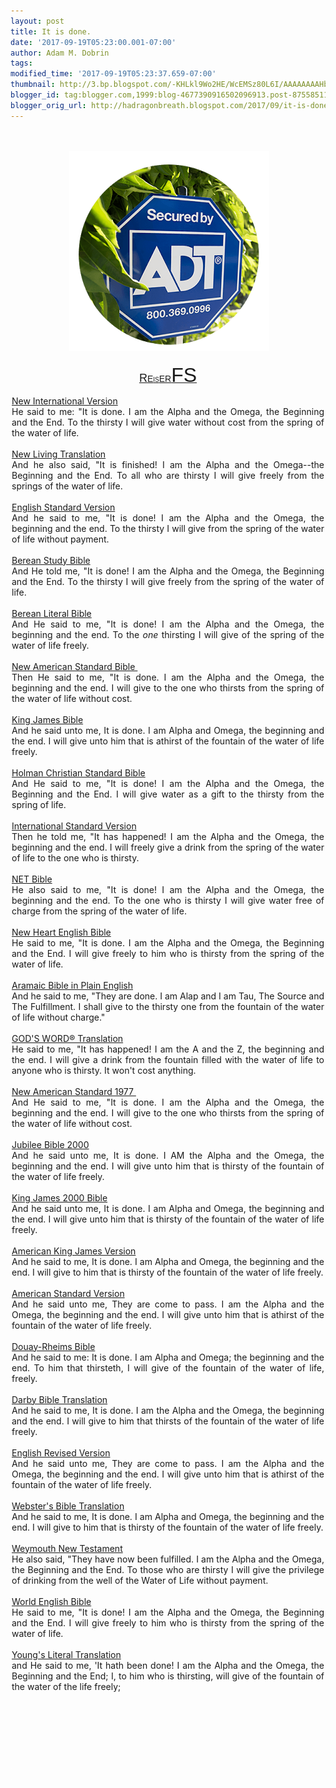 ```yaml
---
layout: post
title: It is done.
date: '2017-09-19T05:23:00.001-07:00'
author: Adam M. Dobrin
tags: 
modified_time: '2017-09-19T05:23:37.659-07:00'
thumbnail: http://3.bp.blogspot.com/-KHLkl9Wo2HE/WcEMSz80L6I/AAAAAAAAHbw/HbenCUIzd-gaFmGJxMMjRI1cbY7A9crLQCK4BGAYYCw/s72-c/image-717661.png
blogger_id: tag:blogger.com,1999:blog-4677390916502096913.post-8755851190231048000
blogger_orig_url: http://hadragonbreath.blogspot.com/2017/09/it-is-done.html
---
```


<div dir="ltr"><div class="gmail_quote"><div dir="ltr"><div class="gmail_quote"><br><br><div dir="ltr"><div style="text-align:center"><a href="http://bit.ly/2xcC4jk" target="_blank"><a href="http://3.bp.blogspot.com/-KHLkl9Wo2HE/WcEMSz80L6I/AAAAAAAAHbw/HbenCUIzd-gaFmGJxMMjRI1cbY7A9crLQCK4BGAYYCw/s1600/image-717661.png"><img src="http://3.bp.blogspot.com/-KHLkl9Wo2HE/WcEMSz80L6I/AAAAAAAAHbw/HbenCUIzd-gaFmGJxMMjRI1cbY7A9crLQCK4BGAYYCw/s320/image-717661.png"  border="0" alt="" id="BLOGGER_PHOTO_ID_6467464057203208098" /></a></a> <a href="http://bit.ly/2uKEliL" target="_blank"><a href="http://3.bp.blogspot.com/-Yfndt5N13E4/WcEMTvuJU5I/AAAAAAAAHb4/Qnbyu1eeiBoE5xpPP62qJgK3LROtRpL7ACK4BGAYYCw/s1600/image-720549.png"><img src="../../3.bp.blogspot.com/-Yfndt5N13E4/WcEMTvuJU5I/AAAAAAAAHb4/Qnbyu1eeiBoE5xpPP62qJgK3LROtRpL7ACK4BGAYYCw/s320/image-720549.png"  border="0" alt="" id="BLOGGER_PHOTO_ID_6467464073247806354" /></a></a></div><div style="text-align:center"><br></div><div style="text-align:center"><font face="arial black, sans-serif"><a href="https://en.wikipedia.org/wiki/ReiserFS" target="_blank"><font size="4">R</font>E<font size="1">IS</font>ER<font size="6">FS</font></a></font></div><div style="text-align:center">  <center>  <div style="width:500px;text-align:justify">  <p><span class="m_-8038022322907442197gmail-m_698065376263294142gmail-versiontext"><a href="http://biblehub.com/niv/revelation/21.htm" target="_blank">New International Version</a></span><br>He said to me: &quot;It is done. I am the Alpha and the Omega, the Beginning and the End. To the thirsty I will give water without cost from the spring of the water of life.<span class="m_-8038022322907442197gmail-m_698065376263294142gmail-p"><br><br></span><span class="m_-8038022322907442197gmail-m_698065376263294142gmail-versiontext"><a href="http://biblehub.com/nlt/revelation/21.htm" target="_blank">New Living Translation</a></span><br>And he also said, &quot;It is finished! I am the Alpha and the Omega--the Beginning and the End. To all who are thirsty I will give freely from the springs of the water of life.<span class="m_-8038022322907442197gmail-m_698065376263294142gmail-p"><br><br></span><span class="m_-8038022322907442197gmail-m_698065376263294142gmail-versiontext"><a href="http://biblehub.com/esv/revelation/21.htm" target="_blank">English Standard Version</a></span><br>And he said to me, "It is done! I am the Alpha and the Omega, the beginning and the end. To the thirsty I will give from the spring of the water of life without payment.<span class="m_-8038022322907442197gmail-m_698065376263294142gmail-p"><br><br></span><span class="m_-8038022322907442197gmail-m_698065376263294142gmail-versiontext"><a href="http://biblehub.com/bsb/revelation/21.htm" target="_blank">Berean Study Bible</a></span><br>And He told me, &quot;It is done! I am the Alpha and the Omega, the Beginning and the End. To the thirsty I will give freely from the spring of the water of life.<span class="m_-8038022322907442197gmail-m_698065376263294142gmail-p"><br><br></span><span class="m_-8038022322907442197gmail-m_698065376263294142gmail-versiontext"><a href="http://biblehub.com/blb/revelation/21.htm" target="_blank">Berean Literal Bible</a></span><br>And He said to me, &quot;It is done! I am the Alpha and the Omega, the beginning and the end. To the <em>one</em> thirsting I will give of the spring of the water of life freely.<span class="m_-8038022322907442197gmail-m_698065376263294142gmail-p"><br><br></span><span class="m_-8038022322907442197gmail-m_698065376263294142gmail-versiontext"><a href="http://biblehub.com/nasb/revelation/21.htm" target="_blank">New American Standard Bible </a></span><br>Then He said to me, &quot;It is done. I am the Alpha and the Omega, the beginning and the end. I will give to the one who thirsts from the spring of the water of life without cost.<span class="m_-8038022322907442197gmail-m_698065376263294142gmail-p"><br><br></span><span class="m_-8038022322907442197gmail-m_698065376263294142gmail-versiontext"><a href="http://biblehub.com/kjv/revelation/21.htm" target="_blank">King James Bible</a></span><br>And he said unto me, It is done. I am Alpha and Omega, the beginning and the end. I will give unto him that is athirst of the fountain of the water of life freely.<span class="m_-8038022322907442197gmail-m_698065376263294142gmail-p"><br><br></span><span class="m_-8038022322907442197gmail-m_698065376263294142gmail-versiontext"><a href="http://biblehub.com/hcsb/revelation/21.htm" target="_blank">Holman Christian Standard Bible</a></span><br>And He said to me, &quot;It is done! I am the Alpha and the Omega, the Beginning and the End. I will give water as a gift to the thirsty from the spring of life.<span class="m_-8038022322907442197gmail-m_698065376263294142gmail-p"><br><br></span><span class="m_-8038022322907442197gmail-m_698065376263294142gmail-versiontext"><a href="http://biblehub.com/isv/revelation/21.htm" target="_blank">International Standard Version</a></span><br>Then he told me, &quot;It has happened! I am the Alpha and the Omega, the beginning and the end. I will freely give a drink from the spring of the water of life to the one who is thirsty. <span class="m_-8038022322907442197gmail-m_698065376263294142gmail-p"><br><br></span><span class="m_-8038022322907442197gmail-m_698065376263294142gmail-versiontext"><a href="http://biblehub.com/net/revelation/21.htm" target="_blank">NET Bible</a></span><br>He also said to me, &quot;It is done! I am the Alpha and the Omega, the beginning and the end. To the one who is thirsty I will give water free of charge from the spring of the water of life.<span class="m_-8038022322907442197gmail-m_698065376263294142gmail-p"><br><br></span><span class="m_-8038022322907442197gmail-m_698065376263294142gmail-versiontext"><a href="http://biblehub.com/nheb/revelation/21.htm" target="_blank">New Heart English Bible</a></span><br>He said to me, &quot;It is done. I am the Alpha and the Omega, the Beginning and the End. I will give freely to him who is thirsty from the spring of the water of life.<span class="m_-8038022322907442197gmail-m_698065376263294142gmail-p"><br><br></span><span class="m_-8038022322907442197gmail-m_698065376263294142gmail-versiontext"><a href="http://biblehub.com/aramaic-plain-english/revelation/21.htm" target="_blank">Aramaic Bible in Plain English</a></span><br>And he said to me, "They are done. I am Alap and I am Tau, The Source and The Fulfillment. I shall give to the thirsty one from the fountain of the water of life without charge."<span class="m_-8038022322907442197gmail-m_698065376263294142gmail-p"><br><br></span><span class="m_-8038022322907442197gmail-m_698065376263294142gmail-versiontext"><a href="http://biblehub.com/gwt/revelation/21.htm" target="_blank">GOD&#39;S WORD® Translation</a></span><br>He said to me, &quot;It has happened! I am the A and the Z, the beginning and the end. I will give a drink from the fountain filled with the water of life to anyone who is thirsty. It won&#39;t cost anything. <span class="m_-8038022322907442197gmail-m_698065376263294142gmail-p"><br><br></span><span class="m_-8038022322907442197gmail-m_698065376263294142gmail-versiontext"><a href="http://biblehub.com/nasb77/revelation/21.htm" target="_blank">New American Standard 1977 </a></span><br>And He said to me, "It is done. I am the Alpha and the Omega, the beginning and the end. I will give to the one who thirsts from the spring of the water of life without cost.<span class="m_-8038022322907442197gmail-m_698065376263294142gmail-p"><br><br></span><span class="m_-8038022322907442197gmail-m_698065376263294142gmail-versiontext"><a href="http://biblehub.com/jub/revelation/21.htm" target="_blank">Jubilee Bible 2000</a></span><br>And he said unto me, It is done. I AM the Alpha and the Omega, the beginning and the end. I will give unto him that is thirsty of the fountain of the water of life freely.<span class="m_-8038022322907442197gmail-m_698065376263294142gmail-p"><br><br></span><span class="m_-8038022322907442197gmail-m_698065376263294142gmail-versiontext"><a href="http://biblehub.com/kj2000/revelation/21.htm" target="_blank">King James 2000 Bible</a></span><br>And he said unto me, It is done. I am Alpha and Omega, the beginning and the end. I will give unto him that is thirsty of the fountain of the water of life freely.<span class="m_-8038022322907442197gmail-m_698065376263294142gmail-p"><br><br></span><span class="m_-8038022322907442197gmail-m_698065376263294142gmail-versiontext"><a href="http://biblehub.com/akjv/revelation/21.htm" target="_blank">American King James Version</a></span><br>And he said to me, It is done. I am Alpha and Omega, the beginning and the end. I will give to him that is thirsty of the fountain of the water of life freely.<span class="m_-8038022322907442197gmail-m_698065376263294142gmail-p"><br><br></span><span class="m_-8038022322907442197gmail-m_698065376263294142gmail-versiontext"><a href="http://biblehub.com/asv/revelation/21.htm" target="_blank">American Standard Version</a></span><br>And he said unto me, They are come to pass. I am the Alpha and the Omega, the beginning and the end. I will give unto him that is athirst of the fountain of the water of life freely.<span class="m_-8038022322907442197gmail-m_698065376263294142gmail-p"><br><br></span><span class="m_-8038022322907442197gmail-m_698065376263294142gmail-versiontext"><a href="http://biblehub.com/drb/revelation/21.htm" target="_blank">Douay-Rheims Bible</a></span><br>And he said to me: It is done. I am Alpha and Omega; the beginning and the end. To him that thirsteth, I will give of the fountain of the water of life, freely. <span class="m_-8038022322907442197gmail-m_698065376263294142gmail-p"><br><br></span><span class="m_-8038022322907442197gmail-m_698065376263294142gmail-versiontext"><a href="http://biblehub.com/dbt/revelation/21.htm" target="_blank">Darby Bible Translation</a></span><br>And he said to me, It is done. I am the Alpha and the Omega, the beginning and the end. I will give to him that thirsts of the fountain of the water of life freely.<span class="m_-8038022322907442197gmail-m_698065376263294142gmail-p"><br><br></span><span class="m_-8038022322907442197gmail-m_698065376263294142gmail-versiontext"><a href="http://biblehub.com/erv/revelation/21.htm" target="_blank">English Revised Version</a></span><br>And he said unto me, They are come to pass. I am the Alpha and the Omega, the beginning and the end. I will give unto him that is athirst of the fountain of the water of life freely.<span class="m_-8038022322907442197gmail-m_698065376263294142gmail-p"><br><br></span><span class="m_-8038022322907442197gmail-m_698065376263294142gmail-versiontext"><a href="http://biblehub.com/wbt/revelation/21.htm" target="_blank">Webster&#39;s Bible Translation</a></span><br>And he said to me, It is done. I am Alpha and Omega, the beginning and the end. I will give to him that is thirsty of the fountain of the water of life freely.<span class="m_-8038022322907442197gmail-m_698065376263294142gmail-p"><br><br></span><span class="m_-8038022322907442197gmail-m_698065376263294142gmail-versiontext"><a href="http://biblehub.com/wey/revelation/21.htm" target="_blank">Weymouth New Testament</a></span><br>He also said, &quot;They have now been fulfilled. I am the Alpha and the Omega, the Beginning and the End. To those who are thirsty I will give the privilege of drinking from the well of the Water of Life without payment.<span class="m_-8038022322907442197gmail-m_698065376263294142gmail-p"><br><br></span><span class="m_-8038022322907442197gmail-m_698065376263294142gmail-versiontext"><a href="http://biblehub.com/web/revelation/21.htm" target="_blank">World English Bible</a></span><br>He said to me, &quot;It is done! I am the Alpha and the Omega, the Beginning and the End. I will give freely to him who is thirsty from the spring of the water of life.<span class="m_-8038022322907442197gmail-m_698065376263294142gmail-p"><br><br></span><span class="m_-8038022322907442197gmail-m_698065376263294142gmail-versiontext"><a href="http://biblehub.com/ylt/revelation/21.htm" target="_blank">Young&#39;s Literal Translation</a></span><br>and He said to me, &#39;It hath been done! I am the Alpha and the Omega, the Beginning and the End; I, to him who is thirsting, will give of the fountain of the water of the life freely;</p><p></p><div style="text-align:center"><a href="http://bit.ly/2woBjXc" target="_blank"><a href="http://4.bp.blogspot.com/-aI_h86r7AK0/WcEMUdjbWwI/AAAAAAAAHcA/Y76mnK2Ul2EhjS_kbZDOBEAInvJ3YwFJQCK4BGAYYCw/s1600/image-723186.png"><img src="http://4.bp.blogspot.com/-aI_h86r7AK0/WcEMUdjbWwI/AAAAAAAAHcA/Y76mnK2Ul2EhjS_kbZDOBEAInvJ3YwFJQCK4BGAYYCw/s320/image-723186.png"  border="0" alt="" id="BLOGGER_PHOTO_ID_6467464085550881538" /></a></a><br><br></div><div style="text-align:center"><a href="http://ironclad.reallyhim.com" target="_blank"><a href="http://2.bp.blogspot.com/-VRpdjwNJ8NI/WcEMVKkOPNI/AAAAAAAAHcI/LckYEkN2v3sw12aplZCoLq_jZj2t1UGpgCK4BGAYYCw/s1600/image-726041.png"><img src="http://2.bp.blogspot.com/-VRpdjwNJ8NI/WcEMVKkOPNI/AAAAAAAAHcI/LckYEkN2v3sw12aplZCoLq_jZj2t1UGpgCK4BGAYYCw/s320/image-726041.png"  border="0" alt="" id="BLOGGER_PHOTO_ID_6467464097633811666" /></a></a></div><div style="text-align:center"><br></div><div style="text-align:center">​<br></div><p></p>  </div></center></div></div><div hspace="streak-pt-mark" style="max-height:1px"><img alt="" style="width:0px;max-height:0px;overflow:hidden" src="../../mailfoogae.appspot.com/t?sender=aYWRhbUBmcm9tdGhlbWFjaGluZS5vcmc%253D&amp;type=zerocontent&amp;guid=73908bbe-268a-499f-8ba0-81c91c31fc11"><font color="#ffffff" size="1">ᐧ</font></div>  </div><br></div><div hspace="streak-pt-mark" style="max-height:1px"><img alt="" style="width:0px;max-height:0px;overflow:hidden" src="../../mailfoogae.appspot.com/t?sender=aYWRhbUBmcm9tdGhlbWFjaGluZS5vcmc%253D&amp;type=zerocontent&amp;guid=8e86cee4-b24b-4e62-ae04-bd4c7cd7abaa"><font color="#ffffff" size="1">ᐧ</font></div>  </div><br></div><div hspace="streak-pt-mark" style="max-height:1px"><img alt="" style="width:0px;max-height:0px;overflow:hidden" src="../../mailfoogae.appspot.com/t?sender=aYWRhbUBmcm9tdGhlbWFjaGluZS5vcmc%253D&amp;type=zerocontent&amp;guid=5ec3e4b8-6218-4382-b726-6f1c5062839d"><font color="#ffffff" size="1">ᐧ</font></div>  